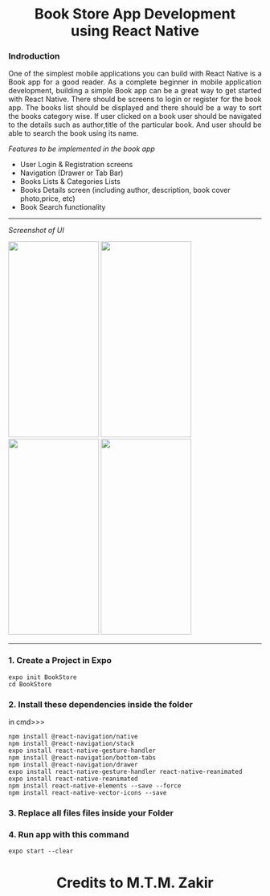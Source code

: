 <h1 align="center">Book Store App Development<br>using React Native</h1>

### Indroduction 
<p align="justify">One of the simplest mobile applications you can build with React Native is a Book app for a good reader. As a complete beginner in mobile application development, building a simple Book app can be a great way to get started with React Native. There should be screens to login or register for the book app. The books list should be displayed and there should be a way to sort the books category wise. If user clicked on a book user should be navigated to the details such as author,title of the particular book. And user should be able to search the book using its name.</p>



*Features to be implemented in the book app*
- User Login & Registration screens
- Navigation (Drawer or Tab Bar)
- Books Lists & Categories Lists
- Books Details screen (including author, description, book cover photo,price, etc)
- Book Search functionality

---

*Screenshot of UI*

<img src="https://user-images.githubusercontent.com/90142607/180664987-8a7fd7a0-eeba-4dec-990c-c43f6a8b43a8.jpg" width="180" height="390" marginleft="5"/>
<img src="https://user-images.githubusercontent.com/90142607/180665000-21a40705-dde0-4077-a6c2-5bfc9447a7ff.jpg" width="180" height="390" marginleft="5"/>
<img src="https://user-images.githubusercontent.com/90142607/180664990-c479e82c-f032-4e0e-8bf8-bbce73b4d0a8.jpg" width="180" height="390" marginleft="5"/>
<img src="https://user-images.githubusercontent.com/90142607/180664996-8970aff4-7d2c-4437-b7d5-7d954611ebbb.jpg" width="180" height="390" marginleft="5"/>


---

### 1. Create a Project in Expo 

    expo init BookStore
    cd BookStore


### 2. Install these dependencies inside the folder
in cmd>>>

    npm install @react-navigation/native
    npm install @react-navigation/stack
    expo install react-native-gesture-handler
    npm install @react-navigation/bottom-tabs
    npm install @react-navigation/drawer
    expo install react-native-gesture-handler react-native-reanimated
    expo install react-native-reanimated
    npm install react-native-elements --save --force
    npm install react-native-vector-icons --save
    
    
### 3. Replace all files files inside your Folder


### 4. Run app with this command
    expo start --clear

<h1 align="center">Credits to M.T.M. Zakir</h1>

